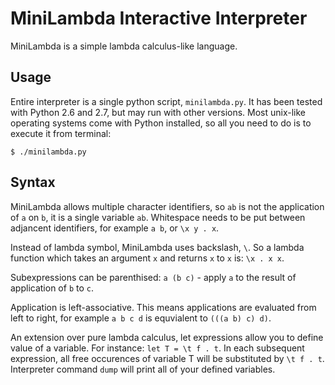 MiniLambda Interactive Interpreter
==================================

MiniLambda is a simple lambda calculus-like language.

Usage
-----

Entire interpreter is a single python script, `minilambda.py`. It has been
tested with Python 2.6 and 2.7, but may run with other versions. Most unix-like
operating systems come with Python installed, so all you need to do is to
execute it from terminal:

    $ ./minilambda.py

Syntax
------

MiniLambda allows multiple character identifiers, so `ab` is not the
application of `a` on `b`, it is a single variable `ab`. Whitespace needs to be
put between adjancent identifiers, for example `a b`, or `\x y . x`.

Instead of lambda symbol, MiniLambda uses backslash, `\`. So a lambda function which
takes an argument `x` and returns `x` to `x` is: `\x . x x`.

Subexpressions can be parenthised: `a (b c)` - apply `a` to the result of
application of `b` to `c`.

Application is left-associative. This means applications are evaluated from
left to right, for example `a b c d` is equvialent to `(((a b) c) d)`.

An extension over pure lambda calculus, let expressions allow you to define
value of a variable. For instance: `let T = \t f . t`. In each subsequent
expression, all free occurences of variable T will be substituted by `\t f .
t`. Interpreter command `dump` will print all of your defined variables.

